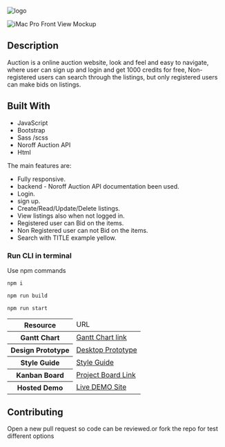 ![logo](https://user-images.githubusercontent.com/91061651/221214869-25237649-b8cb-4415-aaf3-1b0d93f4d44c.png)

![iMac Pro Front View Mockup](https://user-images.githubusercontent.com/91061651/221215772-82dc14ae-9ecc-4592-8c32-8f642739ef63.png)

## Description

Auction is a online auction website, look and feel and easy to navigate, where user can sign up and login and get 1000 credits for free, Non-registered users can search through the listings, but only registered users can make bids on listings.

## Built With

- JavaScript
- Bootstrap
- Sass /scss
- Noroff Auction API
- Html

The main features are:

- Fully responsive.
- backend - Noroff Auction API documentation been used.
- Login.
- sign up.
- Create/Read/Update/Delete listings.
- View listings also when not logged in.
- Registered user can Bid on the items.
- Non Registered user can not Bid on the items.
- Search with TITLE example yellow.

### Run CLI in terminal

Use npm commands

```bash
npm i
```

```bash
npm run build
```

```bash
npm run start
```

<table>
  <thead>
    <tr>
      <th>Resource</th>
      <td>URL</td>
    </tr>
  </thead>
  <tbody>
    <tr>
      <th>Gantt Chart</th>
      <td><a href="https://trello.com/b/q8pA1uuq/semster-project-2">Gantt Chart link</a></td>
    </tr>
    <tr>
      <th>Design Prototype</th>
      <td><a href="https://www.figma.com/proto/jmDr0SH9txPTtkIjOkIcGs/Semster-project-2?page-id=0%3A1&node-id=122%3A150&viewport=-5360%2C-2927%2C0.45&scaling=min-zoom&starting-point-node-id=122%3A150">Desktop Prototype</a> </br>
      </td>
    </tr>
    <tr>
      <th>Style Guide</th>
      <td><a href="https://www.figma.com/file/AhGuwuSs2Ypw10DrDkHIsr/styleguide?node-id=0%3A1&t=3GGh81wVLkxFiBEp-1">Style Guide</a></td>
    </tr>
    <tr>
      <th>Kanban Board</th>
      <td><a href="https://trello.com/b/q8pA1uuq/semster-project-2">Project Board Link</a></td>
    </tr>
    <tr>
      <th>Hosted Demo</th>
      <td><a href="https://monumental-tulumba-33a98f.netlify.app">Live DEMO Site</a></td>
</tr>

  </tbody>
</table>

## Contributing

Open a new pull request so code can be reviewed.or fork the repo for test different options

